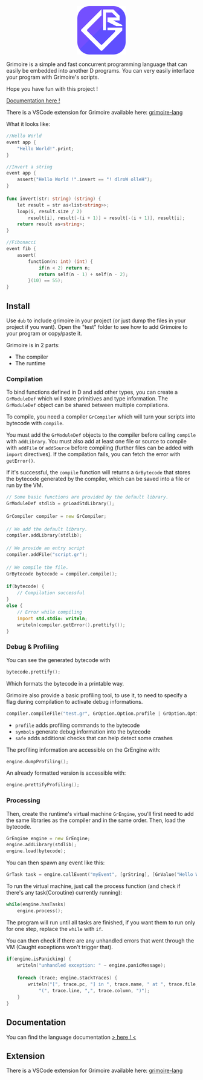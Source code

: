 <p align="center" >
<img src="https://raw.githubusercontent.com/enalye/grimoire/master/docs/_media/logo.png" alt="Grimoire" title="Grimoire">
</p>

Grimoire is a simple and fast concurrent programming language that can easily be embedded into another D programs.
You can very easily interface your program with Grimoire's scripts.

Hope you have fun with this project !

[Documentation here !](https://enalye.github.io/grimoire)

There is a VSCode extension for Grimoire available here: [grimoire-lang](https://marketplace.visualstudio.com/items?itemName=enalye.grimoire-lang)

What it looks like:

```cpp
//Hello World
event app {
    "Hello World!".print;
}
```

```go
//Invert a string
event app {
    assert("Hello World !".invert == "! dlroW olleH");
}

func invert(str: string) (string) {
    let result = str as<list<string>>;
    loop(i, result.size / 2)
        result[i], result[-(i + 1)] = result[-(i + 1)], result[i];
    return result as<string>;
}
```

```go
//Fibonacci
event fib {
    assert(
        function(n: int) (int) {
            if(n < 2) return n;
            return self(n - 1) + self(n - 2);
        }(10) == 55);
}
```

## Install

Use `dub` to include grimoire in your project (or just dump the files in your project if you want).
Open the "test" folder to see how to add Grimoire to your program or copy/paste it.

Grimoire is in 2 parts:

- The compiler
- The runtime

### Compilation

To bind functions defined in D and add other types, you can create a `GrModuleDef` which will store primitives and type information. The `GrModuleDef` object can be shared between multiple compilations.

To compile, you need a compiler `GrCompiler` which will turn your scripts into bytecode with `compile`.

You must add the `GrModuleDef` objects to the compiler before calling `compile` with `addLibrary`.
You must also add at least one file or source to compile with `addFile` or `addSource` before compiling (further files can be added with `import` directives).
If the compilation fails, you can fetch the error with `getError()`.

If it's successful, the `compile` function will returns a `GrBytecode` that stores the bytecode generated by the compiler, which can be saved into a file or run by the VM.

```d
// Some basic functions are provided by the default library.
GrModuleDef stdlib = grLoadStdLibrary(); 

GrCompiler compiler = new GrCompiler;

// We add the default library.
compiler.addLibrary(stdlib);

// We provide an entry script
compiler.addFile("script.gr");

// We compile the file.
GrBytecode bytecode = compiler.compile();

if(bytecode) {
    // Compilation successful
}
else {
    // Error while compiling
    import std.stdio: writeln;
    writeln(compiler.getError().prettify());
}
```

### Debug & Profiling

You can see the generated bytecode with

```d
bytecode.prettify();
```

Which formats the bytecode in a printable way.

Grimoire also provide a basic profiling tool, to use it, to need to specify a flag during compilation to activate debug informations.

```d
compiler.compileFile("test.gr", GrOption.Option.profile | GrOption.Option.symbols | GrOption.Option.safe);
```

* `profile` adds profiling commands to the bytecode
* `symbols` generate debug information into the bytecode
* `safe` adds additional checks that can help detect some crashes

The profiling information are accessible on the GrEngine with:

```d
engine.dumpProfiling();
```

An already formatted version is accessible with:

```d
engine.prettifyProfiling();
```

### Processing

Then, create the runtime's virtual machine `GrEngine`, you'll first need to add the same libraries as the compiler and in the same order.
Then, load the bytecode.

```d
GrEngine engine = new GrEngine;
engine.addLibrary(stdlib);
engine.load(bytecode);
```

You can then spawn any event like this:

```d
GrTask task = engine.callEvent("myEvent", [grString], [GrValue("Hello World!")]);
```

To run the virtual machine, just call the process function (and check if there's any task(Coroutine) currently running):

```d
while(engine.hasTasks)
    engine.process();
```

The program will run until all tasks are finished, if you want them to run only for one step, replace the `while` with `if`.

You can then check if there are any unhandled errors that went through the VM (Caught exceptions won't trigger that).

```d
if(engine.isPanicking) {
    writeln("unhandled exception: " ~ engine.panicMessage);
   
    foreach (trace; engine.stackTraces) {
        writeln("[", trace.pc, "] in ", trace.name, " at ", trace.file,
            "(", trace.line, ",", trace.column, ")");
    }
}
```

## Documentation

You can find the language documentation [&gt; here ! &lt;](https://enalye.github.io/grimoire)

## Extension

There is a VSCode extension for Grimoire available here: [grimoire-lang](https://marketplace.visualstudio.com/items?itemName=enalye.grimoire-lang)

